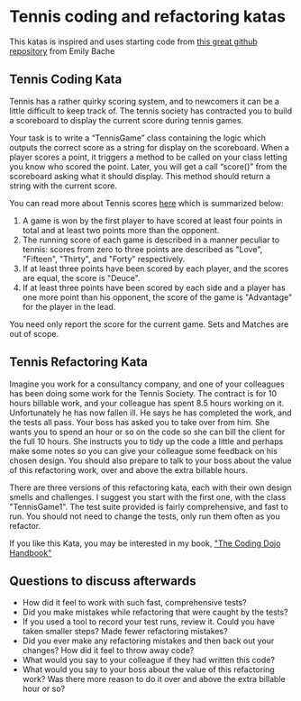 # Tennis coding and refactoring katas

This katas is inspired and uses starting code
from [this great github repository](https://github.com/emilybache/Tennis-Refactoring-Kata) from Emily Bache

## Tennis Coding Kata

Tennis has a rather quirky scoring system, and to newcomers it can be a little difficult to keep track of. The tennis
society has contracted you to build a scoreboard to display the current score during tennis games.

Your task is to write a “TennisGame” class containing the logic which outputs the correct score as a string for display
on the scoreboard. When a player scores a point, it triggers a method to be called on your class letting you know who
scored the point. Later, you will get a call “score()” from the scoreboard asking what it should display. This method
should return a string with the current score.

You can read more about Tennis scores [here](http://en.wikipedia.org/wiki/Tennis#Scoring) which is summarized below:

1. A game is won by the first player to have scored at least four points in total and at least two points more than the
   opponent.
2. The running score of each game is described in a manner peculiar to tennis: scores from zero to three points are
   described as "Love", "Fifteen", "Thirty", and "Forty" respectively.
3. If at least three points have been scored by each player, and the scores are equal, the score is "Deuce".
4. If at least three points have been scored by each side and a player has one more point than his opponent, the score
   of the game is "Advantage" for the player in the lead.

You need only report the score for the current game. Sets and Matches are out of scope.

## Tennis Refactoring Kata

Imagine you work for a consultancy company, and one of your colleagues has been doing some work for the Tennis Society.
The contract is for 10 hours billable work, and your colleague has spent 8.5 hours working on it. Unfortunately he has
now fallen ill. He says he has completed the work, and the tests all pass. Your boss has asked you to take over from
him. She wants you to spend an hour or so on the code so she can bill the client for the full 10 hours. She instructs
you to tidy up the code a little and perhaps make some notes so you can give your colleague some feedback on his chosen
design. You should also prepare to talk to your boss about the value of this refactoring work, over and above the extra
billable hours.

There are three versions of this refactoring kata, each with their own design smells and challenges. I suggest you start
with the first one, with the class "TennisGame1". The test suite provided is fairly comprehensive, and fast to run. You
should not need to change the tests, only run them often as you refactor.

If you like this Kata, you may be interested in my
book, ["The Coding Dojo Handbook"](https://leanpub.com/codingdojohandbook)

## Questions to discuss afterwards

* How did it feel to work with such fast, comprehensive tests?
* Did you make mistakes while refactoring that were caught by the tests?
* If you used a tool to record your test runs, review it. Could you have taken smaller steps? Made fewer refactoring
  mistakes?
* Did you ever make any refactoring mistakes and then back out your changes? How did it feel to throw away code?
* What would you say to your colleague if they had written this code?
* What would you say to your boss about the value of this refactoring work? Was there more reason to do it over and
  above the extra billable hour or so?
